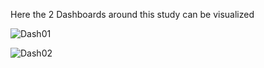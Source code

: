 Here the 2 Dashboards around this study can be visualized

![Dash01](https://github.com/GustavoMonteAzul/sales_kpi_project/assets/117382343/f9f93c97-9c62-4c73-934b-a595bc3b38da)

![Dash02](https://github.com/GustavoMonteAzul/sales_kpi_project/assets/117382343/9bbdfbad-5eea-4727-b9bf-d8738edf6184)

